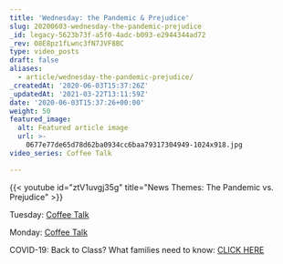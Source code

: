 ```yaml
---
title: 'Wednesday: the Pandemic & Prejudice'
slug: 20200603-wednesday-the-pandemic-prejudice
_id: legacy-5623b73f-a5f0-4adc-b093-e2944344ad72
_rev: O8E8pz1fLwnc3fN7JVF8BC
type: video_posts
draft: false
aliases:
  - article/wednesday-the-pandemic-prejudice/
_createdAt: '2020-06-03T15:37:26Z'
_updatedAt: '2021-03-22T13:11:59Z'
date: '2020-06-03T15:37:26+00:00'
weight: 50
featured_image:
  alt: Featured article image
  url: >-
    0677e77de65d78d62ba0934cc6baa79317304949-1024x918.jpg
video_series: Coffee Talk

---
```

{{< youtube id="ztV1uvgj35g" title="News Themes: The Pandemic vs. Prejudice" >}}

Tuesday: [Coffee Talk](https://smarthernews.com/article/3-things-to-know/)

Monday: [Coffee Talk](https://smarthernews.com/article/3-things-to-start-off-your-week/)

COVID-19: Back to Class? What families need to know: [CLICK HERE](https://smarthernews.com/cdc-school-guidance-may-2020/)